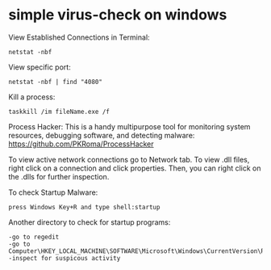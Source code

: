 # simple virus-check on windows


View Established Connections in Terminal:
	
 	netstat -nbf
	
View specific port:
	
 	netstat -nbf | find "4080"
	
Kill a process:
	
 	taskkill /im fileName.exe /f
	
	
Process Hacker:
This is a handy multipurpose tool for monitoring system resources, debugging software,
and detecting malware:
	https://github.com/PKRoma/ProcessHacker

To view active network connections go to Network tab. To view .dll files, right click
 on a connection and click properties. Then, you can right click on the .dlls for further
 inspection.


To check Startup Malware:
	
 	press Windows Key+R and type shell:startup

Another directory to check for startup programs:

    -go to regedit
    -go to Computer\HKEY_LOCAL_MACHINE\SOFTWARE\Microsoft\Windows\CurrentVersion\Run
    -inspect for suspicous activity

